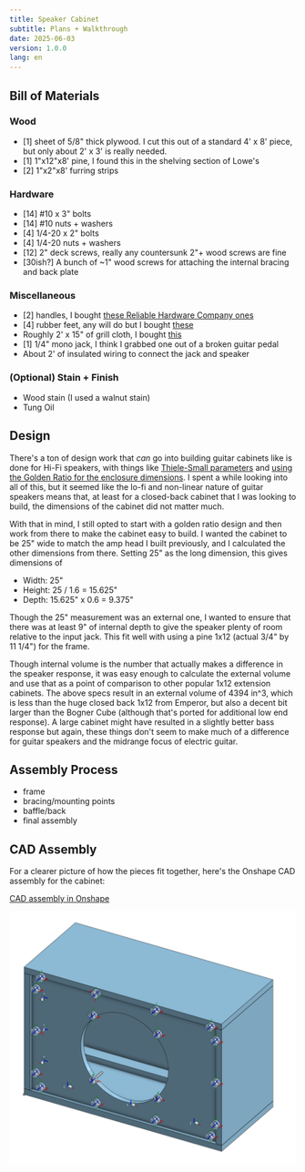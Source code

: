 ```yaml
---
title: Speaker Cabinet
subtitle: Plans + Walkthrough
date: 2025-06-03
version: 1.0.0
lang: en
---
```


## Bill of Materials

### Wood

- [1] sheet of 5/8" thick plywood. I cut this out of a standard 4' x 8' piece, but only about 2' x 3' is really needed.
- [1] 1"x12"x8' pine, I found this in the shelving section of Lowe's
- [2] 1"x2"x8' furring strips

### Hardware

- [14] #10 x 3" bolts
- [14] #10 nuts + washers
- [4] 1/4-20 x 2" bolts
- [4] 1/4-20 nuts + washers
- [12] 2" deck screws, really any countersunk 2"+ wood screws are fine
- [30ish?] A bunch of ~1" wood screws for attaching the internal bracing and back plate

### Miscellaneous

- [2] handles, I bought [these Reliable Hardware Company ones](https://www.amazon.com/dp/B00JQYVJNS?ref=ppx_yo2ov_dt_b_fed_asin_title)
- [4] rubber feet, any will do but I bought [these](https://www.amazon.com/dp/B00S48P2YY?ref=ppx_yo2ov_dt_b_fed_asin_title)
- Roughly 2' x 15" of grill cloth, I bought [this](https://www.amazon.com/dp/B07F3YS99J?ref=ppx_yo2ov_dt_b_fed_asin_title&th=1)
- [1] 1/4" mono jack, I think I grabbed one out of a broken guitar pedal
- About 2' of insulated wiring to connect the jack and speaker

### (Optional) Stain + Finish

- Wood stain (I used a walnut stain)
- Tung Oil

## Design

There's a ton of design work that _can_ go into building guitar cabinets like is done for Hi-Fi speakers, with things like [Thiele-Small parameters]() and [using the Golden Ratio for the enclosure dimensions](https://www.audiocircle.com/index.php?topic=46637.0). I spent a while looking into all of this, but it seemed like the lo-fi and non-linear nature of guitar speakers means that, at least for a closed-back cabinet that I was looking to build, the dimensions of the cabinet did not matter much.

With that in mind, I still opted to start with a golden ratio design and then work from there to make the cabinet easy to build. I wanted the cabinet to be 25" wide to match the amp head I built previously, and I calculated the other dimensions from there. Setting 25" as the long dimension, this gives dimensions of

- Width: 25"
- Height: 25 / 1.6 = 15.625"
- Depth: 15.625" x 0.6 = 9.375"

Though the 25" measurement was an external one, I wanted to ensure that there was at least 9" of internal depth to give the speaker plenty of room relative to the input jack. This fit well with using a pine 1x12 (actual 3/4" by 11 1/4") for the frame.

Though internal volume is the number that actually makes a difference in the speaker response, it was easy enough to calculate the external volume and use that as a point of comparison to other popular 1x12 extension cabinets. The above specs result in an external volume of 4394 in^3, which is less than the huge closed back 1x12 from Emperor, but also a decent bit larger than the Bogner Cube (although that's ported for additional low end response). A large cabinet might have resulted in a slightly better bass response but again, these things don't seem to make much of a difference for guitar speakers and the midrange focus of electric guitar.

## Assembly Process

- frame
- bracing/mounting points
- baffle/back
- final assembly

## CAD Assembly

For a clearer picture of how the pieces fit together, here's the Onshape CAD assembly for the cabinet:

[CAD assembly in Onshape](https://cad.onshape.com/documents/a8e99d359d06e281134f1993/w/de057f5f0dc9ce846859dc1a/e/7b6bebf37df140934a427da3?configuration=default&renderMode=0&uiState=683f8d0d5b9c4020e70d1d25)

![Cabinet CAD render](../cab_transparent.png)

